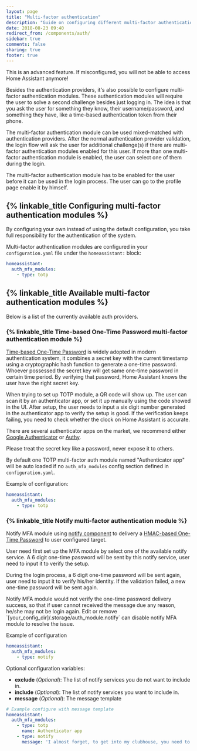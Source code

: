 ```yaml
---
layout: page
title: "Multi-factor authentication"
description: "Guide on configuring different multi-factor authentication modules."
date: 2018-08-23 09:40
redirect_from: /components/auth/
sidebar: true
comments: false
sharing: true
footer: true
---
```


<p class='note warning'>
This is an advanced feature. If misconfigured, you will not be able to access Home Assistant anymore!
</p>

Besides the authentication providers, it's also possible to configure multi-factor authentication modules. These authentication modules will require the user to solve a second challenge besides just logging in. The idea is that you ask the user for something they know, their username/password, and something they have, like a time-based authentication token from their phone.

The multi-factor authentication module can be used mixed-matched with authentication providers. After the normal authentication provider validation, the login flow will ask the user for additional challenge(s) if there are multi-factor authentication modules enabled for this user. If more than one multi-factor authentication module is enabled, the user can select one of them during the login.

The multi-factor authentication module has to be enabled for the user before it can be used in the login process. The user can go to the profile page enable it by himself.

## {% linkable_title Configuring multi-factor authentication modules %}

<p class='note warning'>
By configuring your own instead of using the default configuration, you take full responsibility for the authentication of the system.
</p>

Multi-factor authentication modules are configured in your `configuration.yaml` file under the `homeassistant:` block:

```yaml
homeassistant:
  auth_mfa_modules:
    - type: totp
```

## {% linkable_title Available multi-factor authentication modules %}

Below is a list of the currently available auth providers.

### {% linkable_title Time-based One-Time Password multi-factor authentication module %}

[Time-based One-Time Password](https://en.wikipedia.org/wiki/Time-based_One-time_Password_algorithm) is widely adopted in modern authentication system, it combines a secret key with the current timestamp using a cryptographic hash function to generate a one-time password. Whoever possessed the secret key will get same one-time password in certain time period. By verifying that password, Home Assistant knows the user have the right secret key.

When trying to set up TOTP module, a QR code will show up. The user can scan it by an authenticator app, or set it up manually using the code showed in the UI. After setup, the user needs to input a six digit number generated in the authenticator app to verify the setup is good. If the verification keeps failing, you need to check whether the clock on Home Assistant is accurate.

There are several authenticator apps on the market, we recommend either [Google Authenticator](https://support.google.com/accounts/answer/1066447) or [Authy](https://authy.com/).

<p class='note warning'>
Please treat the secret key like a password, never expose it to others.
</p>

By default one TOTP multi-factor auth module named "Authenticator app" will be auto loaded if no `auth_mfa_modules` config section defined in `configuration.yaml`.

Example of configuration:

```yaml
homeassistant:
  auth_mfa_modules:
    - type: totp
```

### {% linkable_title Notify multi-factor authentication module %}

Notify MFA module using [notify component](https://www.home-assistant.io/components/notify/) to delivery a [HMAC-based One-Time Password](https://en.wikipedia.org/wiki/HMAC-based_One-time_Password_algorithm) to user configured target.

User need first set up the MFA module by select one of the available notify service. A 6 digit one-time password will be sent by this notify service, user need to input it to verify the setup.

During the login process, a 6 digit one-time password will be sent again, user need to input it to verify his/her identity. If the validation failed, a new one-time password will be sent again.

<p class='note'>
Notify MFA module would not verify the one-time password delivery success, so that if user cannot received the message due any reason, he/she may not be login again. Edit or remove `[your_config_dir]/.storage/auth_module.notify` can disable notify MFA module to resolve the issue.
</p>

Example of configuration

```yaml
homeassistant:
  auth_mfa_modules:
    - type: notify
```

Optional configuration variables:

- **exclude** (*Optional*): The list of notify services you do not want to include in.
- **include** (*Optional*): The list of notify services you want to include in.
- **message** (*Optional*): The message template

```yaml
# Example configure with message template
homeassistant:
  auth_mfa_modules:
    - type: totp
      name: Authenticator app
    - type: notify
      message: 'I almost forget, to get into my clubhouse, you need to say {}'
```
